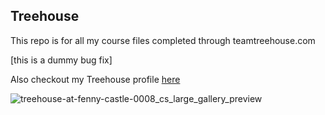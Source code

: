 ## Treehouse 

This repo is for all my course files completed through teamtreehouse.com

[this is a dummy bug fix]

Also checkout my Treehouse profile [here](https://teamtreehouse.com/alexmckendrick2)

![treehouse-at-fenny-castle-0008_cs_large_gallery_preview](https://user-images.githubusercontent.com/48360400/108386297-6bdccc00-7204-11eb-9451-c343c43bff66.jpg)
